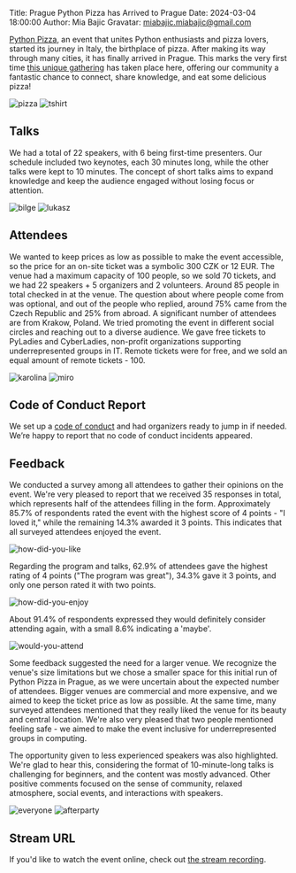 Title: Prague Python Pizza has Arrived to Prague
Date: 2024-03-04 18:00:00
Author: Mia Bajic
Gravatar: miabajic.miabajic@gmail.com

[Python Pizza](https://python.pizza/), an event that unites Python enthusiasts and pizza lovers, started its journey in Italy, the birthplace of pizza. After making its way through many cities, it has finally arrived in Prague. 
This marks the very first time [this unique gathering](https://prague.python.pizza/) has taken place here, offering our community a fantastic chance to connect, share knowledge, and eat some delicious pizza!

![pizza]({static}/images/ppp/pizza.jpeg)
![tshirt]({static}/images/ppp/tshirt.jpeg)


## Talks
We had a total of 22 speakers, with 6 being first-time presenters. Our schedule included two keynotes, each 30 minutes long, while the other talks were kept to 10 minutes. The concept of short talks aims to expand knowledge and keep the audience engaged without losing focus or attention.

![bilge]({static}/images/ppp/bilge.jpeg)
![lukasz]({static}/images/ppp/lukasz.jpeg)


## Attendees 
We wanted to keep prices as low as possible to make the event accessible, so the price for an on-site ticket was a symbolic 300 CZK or 12 EUR.
The venue had a maximum capacity of 100 people, so we sold 70 tickets, and we had 22 speakers + 5 organizers and 2 volunteers. Around 85 people in total checked in at the venue. The question about where people come from was optional, and out of the people who replied, around 75% came from the Czech Republic and 25% from abroad. A significant number of attendees are from Krakow, Poland.
We tried promoting the event in different social circles and reaching out to a diverse audience. We gave free tickets to PyLadies and CyberLadies, non-profit organizations supporting underrepresented groups in IT.
Remote tickets were for free, and we sold an equal amount of remote tickets - 100.

![karolina]({static}/images/ppp/karolina.jpeg)
![miro]({static}/images/ppp/miro.jpeg)

## Code of Conduct Report
We set up a [code of conduct](https://prague.python.pizza/#coc) and had organizers ready to jump in if needed. We’re happy to report that no code of conduct incidents appeared.

## Feedback
We conducted a survey among all attendees to gather their opinions on the event. We're very pleased to report that we received 35 responses in total, which represents half of the attendees filling in the form.
Approximately 85.7% of respondents rated the event with the highest score of 4 points - "I loved it," while the remaining 14.3% awarded it 3 points. This indicates that all surveyed attendees enjoyed the event.

![how-did-you-like]({static}/images/ppp/how-did-you-like.png)

Regarding the program and talks, 62.9% of attendees gave the highest rating of 4 points ("The program was great"), 34.3% gave it 3 points, and only one person rated it with two points.

![how-did-you-enjoy]({static}/images/ppp/how-did-you-enjoy.png)


About 91.4% of respondents expressed they would definitely consider attending again, with a small 8.6% indicating a 'maybe'.

![would-you-attend]({static}/images/ppp/would-you-attend.png)

Some feedback suggested the need for a larger venue. We recognize the venue's size limitations but we chose a smaller space for this initial run of Python Pizza in Prague, as we were uncertain about the expected number of attendees. Bigger venues are commercial and more expensive, and we aimed to keep the ticket price as low as possible.
At the same time, many surveyed attendees mentioned that they really liked the venue for its beauty and central location.
We're also very pleased that two people mentioned feeling safe - we aimed to make the event inclusive for underrepresented groups in computing.

The opportunity given to less experienced speakers was also highlighted. We're glad to hear this, considering the format of 10-minute-long talks is challenging for beginners, and the content was mostly advanced.
Other positive comments focused on the sense of community, relaxed atmosphere, social events, and interactions with speakers.

![everyone]({static}/images/ppp/everyone.jpeg)
![afterparty]({static}/images/ppp/afterparty.jpeg)

## Stream URL 
If you'd like to watch the event online, check out [the stream recording](https://www.youtube.com/watch?v=KdFXjYURlws).